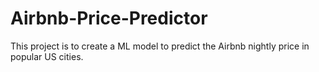 # Airbnb-Price-Predictor
This project is to create a ML model to predict the Airbnb nightly price in popular US cities.
